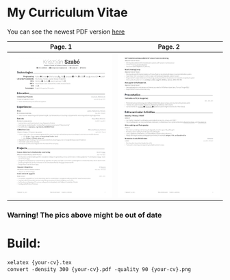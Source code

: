 # My Curriculum Vitae

You can see the newest PDF version [here](https://raw.githubusercontent.com/v4k0nd/CV/master/CV-Krisztian_Szabo.pdf)


| Page. 1 | Page. 2 |
|:---:|:---:|
| [![CV](https://raw.githubusercontent.com/v4k0nd/CV/c22131db1b54d4079c4f788eb9d983aac1b44a56/previews/cv1.png)](https://raw.githubusercontent.com/v4k0nd/CV/master/CV-Krisztian_Szabo.pdf) | [![CV](https://raw.githubusercontent.com/v4k0nd/CV/c22131db1b54d4079c4f788eb9d983aac1b44a56/previews/cv2.png)](https://raw.githubusercontent.com/v4k0nd/CV/master/CV-Krisztian_Szabo.pdf) |
### Warning! The pics above might be out of date


# Build:

```
xelatex {your-cv}.tex
convert -density 300 {your-cv}.pdf -quality 90 {your-cv}.png
```
# 

